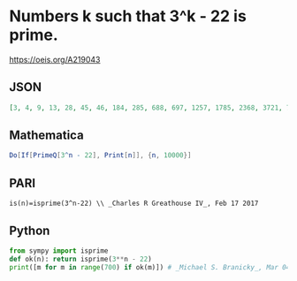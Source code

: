 # Numbers k such that 3^k \- 22 is prime\.
https://oeis.org/A219043
## JSON
```JSON
[3, 4, 9, 13, 28, 45, 46, 184, 285, 688, 697, 1257, 1785, 2368, 3721, 7444, 51613]
```
## Mathematica
```Mathematica
Do[If[PrimeQ[3^n - 22], Print[n]], {n, 10000}]
```
## PARI
```PARI
is(n)=isprime(3^n-22) \\ _Charles R Greathouse IV_, Feb 17 2017
```
## Python
```Python
from sympy import isprime
def ok(n): return isprime(3**n - 22)
print([m for m in range(700) if ok(m)]) # _Michael S. Branicky_, Mar 04 2021
```
